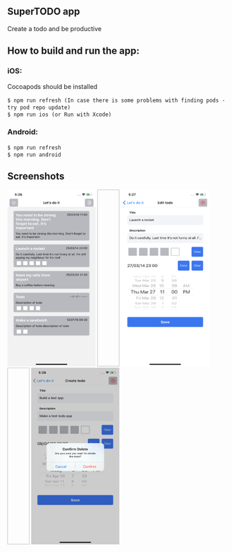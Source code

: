 ## SuperTODO app

Create a todo and be productive

## How to build and run the app:

### iOS:
Cocoapods should be installed
```
$ npm run refresh (In case there is some problems with finding pods - try pod repo update)
$ npm run ios (or Run with Xcode)
```

### Android:
```
$ npm run refresh
$ npm run android
```


## Screenshots

<div flex-direction="row">
  <img src="assets/screenshots/list.png" width="200" height="400"/>
  <img width="50" height="400"/>
  <img src="assets/screenshots/edit.png" width="200" height="400"/>
  <img width="50" height="400"/>
  <img src="assets/screenshots/delete.png" width="200" height="400"/>
<div>

